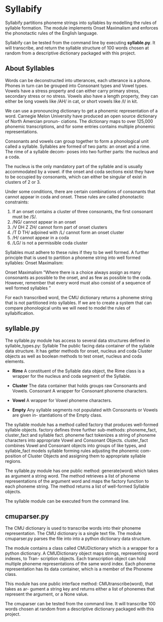 # Syllabify

Syllabify partitions phoneme strings into syllables by modelling the rules of syllable
formation. The module implements Onset Maximalism and enforces the phonotactic rules of the English language. 

Syllabify can be tested from the command line by executing **syllable.py**. It will transcribe, and
return the syllable structure of 100 words chosen at random from a descriptive dictionary
packaged with this project.


## About Syllables

Words can be deconstructed into utterances, each utterance is a phone. Phones in turn can
be grouped into Consonant types and Vowel types. Vowels have a stress property and
can either carry primary stress, secondary stress or no stress. Vowels also have a length
property, they can either be long vowels like /AH/ in cat, or short vowels like /I/ in kit.

We can use a pronouncing dictionary to get a phonemic representation of a word. Carnegie
Melon University have produced an open source dictionary of North Amercian pronun-
ciations. The dictionary maps to over 125,000 phonemic transcriptions, and for some
entries contains multiple phonemic representations.

Consonants and vowels can group together to form a phonological unit called a syllable.
Syllables are formed of two parts: an onset and a rime. The rime of a syllable decom-
poses into two further parts: the nucleus and a coda.

The nucleus is the only mandatory part of the syllable and is usually accommodated by
a vowel. if the onset and coda sections exist they have to be occupied by consonants,
which can either be singular of exist in clusters of 2 or 3.

Under some conditions, there are certain combinations of consonants that cannot appear
in coda and onset. These rules are called phonotactic constraints:

1. If an onset contains a cluster of three consonants, the first consonant must be /S/.
2. /NG/ cannot appear in an onset
3. /V DH Z ZH/ cannot form part of onset clusters
4. /T D TH/ adjoined with /L/ cannot form an onset cluster
5. /H/ cannot appear in a coda
6. /LG/ is not a permissible coda cluster

Syllables must adhere to these rules if they to be well formed. A further principle that is used to partition a phoneme string into well formed syllables: Onset Maximalism:

Onset Maximalism ”Where there is a choice always assign as many consonants as
possible to the onset, and as few as possible to the coda. However, remember that
every word must also consist of a sequence of well formed syllables ”

For each transcribed word, the CMU dictionary returns a phoneme string that is not
partitioned into syllables. If we are to create a system that can compare phonological
units we will need to model the rules of syllabification.


## syllable.py

The syllable.py module has access to several data structures defined in syllable_types.py:
Syllable The public facing data container of the syllable data structure. It has getter
methods for onset, nucleus and coda Cluster objects as well as boolean methods to
test onset, nucleus and coda elements.

- **Rime** A constituent of the Syllable data object, the Rime class is a wrapper for the
nucleus and coda segment of the Syllable.

- **Cluster** The data container that holds groups raw Consonants and Vowels.
Consonant A wrapper for Consonant phoneme characters.

- **Vowel** A wrapper for Vowel phoneme characters.

- **Empty** Any syllable segments not populated with Consonants or Vowels are given in-
stantiations of the Empty class.

The syllable module has a method called factory that produces well-formed syllable
objects. factory defines three further sub-methods: phoneme_fact, cluster_fact and syllable fact. phoneme fact tokenizes a string of phoneme characters into appropriate Vowel
and Consonant Objects. cluster_fact combines Vowel and Consonant objects into groups
of like types, and syllable_fact models syllable forming rules adjusting the phonemic com-
position of Cluster Objects and assigning them to appropriate syllable regions.

The syllable.py module has one public method: generate(word) which takes as argument
a string word. The method retrieves a list of phoneme representations of the argument
word and maps the factory function to each phoneme string. The method returns a list
of well-formed Syllable objects.

The syllable module can be executed from the command line. 

## cmuparser.py

The CMU dictionary is used to transcribe words into their phoneme representation. The
CMU dictionary is a single text file. The module cmuparser.py
parses the file into into a python dictionary data structure.

The module contains a class called CMUDictionary which is a wrapper for a python
dictionary. A CMUDictionary object maps strings, representing word indexes, to Tran-
scription objects. Each transcription object can hold multiple phoneme representations
of the same word index. Each phoneme representation has its data container, which is a
member of the Phoneme class.

This module has one public interface method: CMUtranscribe(word), that takes as ar-
gument a string key and returns either a list of phonemes that represent the argument,
or a None value.

The cmuparser can be tested from the command line. It will transcribe 100 words chosen
at random from a descriptive dictionary packaged with this project.

